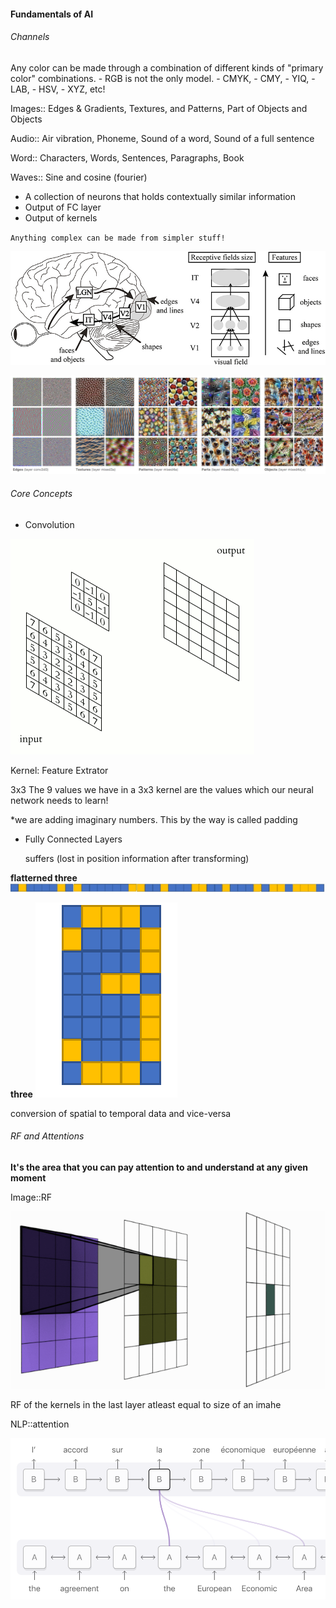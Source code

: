 #### Fundamentals of AI
###### Channels
Any color can be made through a combination of different kinds of "primary color" combinations. 
    - RGB is not the only model.
    - CMYK, 
    - CMY, 
    - YIQ, 
    - LAB, 
    - HSV, 
    - XYZ, etc!

Images:: Edges & Gradients, Textures, and Patterns, Part of Objects and Objects

Audio::  Air vibration, Phoneme, Sound of a word, Sound of a full sentence

Word::   Characters, Words, Sentences, Paragraphs, Book

Waves::  Sine and cosine (fourier)


- A collection of neurons that holds contextually similar information
- Output of FC layer
- Output of kernels


`Anything complex can be made from simpler stuff!`

![cortex](./assets/channel-combination-in-cortex.png)
<!-- <img src="./assets/channel-combination-in-cortex.png"  width="1000" height="600"> -->

![cnn-block-views](./assets/query-cnn-block.png)
<!-- <img src="./assets/query-cnn-block.png"  width="1000" height="600"> -->



###### Core Concepts
- Convolution

![conv-operations](./assets/kernel-operations.gif)
<!-- <img src="./assets/kernel-operations.gif"  width="1000" height="600"> -->

Kernel: Feature Extrator

3x3 The 9 values we have in a 3x3 kernel are the values which our neural network needs to learn! 

*we are adding imaginary numbers. This by the way is called padding


- Fully Connected Layers

  suffers (lost in position information after transforming)

**flatterned three**
![unroll-three](./assets/three_flattenned.png)

**three**
![unroll-three](./assets/three-number.png)

conversion of spatial to temporal data and vice-versa

###### RF and Attentions

**It's the area that you can pay attention to and understand at any given moment**

Image::RF

![RF](./assets/RF.gif)

RF of the kernels in the last layer atleast equal to size of an imahe

NLP::attention

![Attention](./assets/attention.png)
